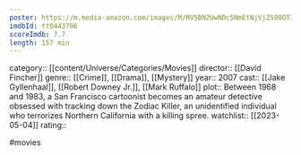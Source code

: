 ```yaml
---
poster: https://m.media-amazon.com/images/M/MV5BN2UwNDc5NmEtNjVjZS00OTI5LWE5YjctMWM3ZjBiZGYwMGI2XkEyXkFqcGdeQXVyNzkwMjQ5NzM@._V1_SX300.jpg
imdbId: tt0443706
scoreImdb: 7.7
length: 157 min
---
```


category:: [[content/Universe/Categories/Movies]]
director:: [[David Fincher]]
genre:: [[Crime]], [[Drama]], [[Mystery]]
year:: 2007
cast:: [[Jake Gyllenhaal]], [[Robert Downey Jr.]], [[Mark Ruffalo]]
plot:: Between 1968 and 1983, a San Francisco cartoonist becomes an amateur detective obsessed with tracking down the Zodiac Killer, an unidentified individual who terrorizes Northern California with a killing spree.
watchlist:: [[2023-05-04]]
rating::

#movies 

